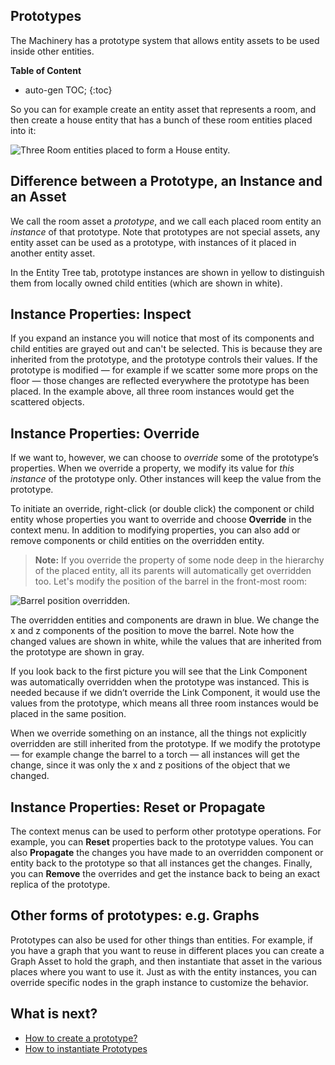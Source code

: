 ## Prototypes

The Machinery has a prototype system that allows entity assets to be used inside
other entities. 

**Table of Content**

* auto-gen TOC;
{:toc}


So you can for example create an entity asset that represents a
room, and then create a house entity that has a bunch of these room entities
placed into it:

![Three Room entities placed to form a House entity.](https://www.dropbox.com/s/2hpnogh7bff9jge/house-entity.png?dl=1)



## Difference between a Prototype, an Instance and an Asset

We call the room asset a *prototype*, and we call each placed room entity an
*instance* of that prototype. Note that prototypes are not special assets, any
entity asset can be used as a prototype, with instances of it placed in another
entity asset.

In the Entity Tree tab, prototype instances are shown in yellow to distinguish them from locally
owned child entities (which are shown in white).

## Instance Properties: Inspect

If you expand an instance you will notice that most of its components and child entities are grayed
out and can't be selected. This is because they are inherited from the prototype, and the prototype
controls their values. If the prototype is modified — for example if we scatter some more props on
the floor — those changes are reflected everywhere the prototype has been placed. In the example
above, all three room instances would get the scattered objects.

## Instance Properties: Override

If we want to, however, we can choose to *override* some of the prototype’s
properties. When we override a property, we modify its value for *this instance*
of the prototype only. Other instances will keep the value from the prototype.

To initiate an override, right-click (or double click) the component or child entity whose
properties you want to override and choose **Override** in the context
menu. In addition to modifying properties, you can also add or remove components
or child entities on the overridden entity.

>  **Note:** If you override the property of some node deep in the hierarchy of the placed entity, all its
> parents will automatically get overridden too. Let's modify the position of the barrel in the
> front-most room:

![Barrel position overridden.](https://www.dropbox.com/s/uy0rzwhrjzen42i/override.png?dl=1)

The overridden entities and components are drawn in blue. We change the x and z components of the
position to move the barrel. Note how the changed values are shown in white, while the values that
are inherited from the prototype are shown in gray.

If you look back to the first picture you will see that the Link Component was
automatically overridden when the prototype was instanced. This is needed
because if we didn’t override the Link Component, it would use the values from
the prototype, which means all three room instances would be placed in the same
position.

When we override something on an instance, all the things not explicitly
overridden are still inherited from the prototype. If we modify the prototype —
for example change the barrel to a torch — all instances will get the change,
since it was only the x and z positions of the object that we changed.

## Instance Properties: Reset or Propagate

The context menus can be used to perform other prototype operations. For example,
you can **Reset** properties back to the prototype values. You can also
**Propagate** the changes you have made to an overridden component or entity
back to the prototype so that all instances get the changes. Finally, you can
**Remove** the overrides and get the instance back to being an exact replica of
the prototype.

## Other forms of prototypes: e.g. Graphs

Prototypes can also be used for other things than entities. For example, if you have a graph that
you want to reuse in different places you can create a Graph Asset to hold the graph, and then
instantiate that asset in the various places where you want to use it. Just as with the entity
instances, you can override specific nodes in the graph instance to customize the behavior.



## What is next?

- [How to create a prototype?]({{base_url}}/workflows/how_to_create_prototypes.html)
- [How to instantiate Prototypes]({{base_url}}workflows/how_to_instantiate_prototypes.html#how-to-instantiate-prototypes)
